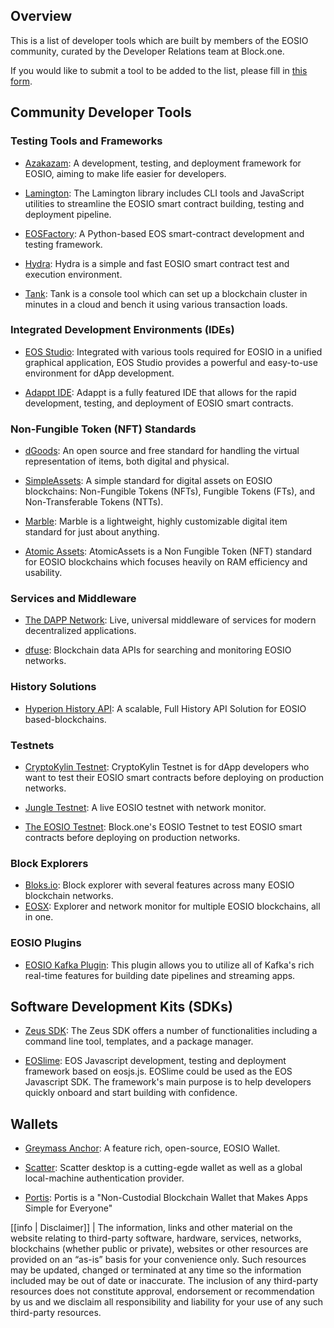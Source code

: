 ## Overview

This is a list of developer tools which are built by members of the EOSIO community, curated by the Developer Relations team at Block.one.

If you would like to submit a tool to be added to the list, please fill in [this form](https://blockone.typeform.com/to/gA4F0Q).

## Community Developer Tools

### Testing Tools and Frameworks

* [Azakazam](https://github.com/azarusio/azakazam): A development, testing, and deployment framework for EOSIO, aiming to make life easier for developers.

* [Lamington](https://github.com/CoinageCrypto/lamington): The Lamington library includes CLI tools and JavaScript utilities to streamline the EOSIO smart contract building, testing and deployment pipeline.

* [EOSFactory](https://github.com/tokenika/eosfactory): A Python-based EOS smart-contract development and testing framework.

* [Hydra](https://klevoya.com/hydra/): Hydra is a simple and fast EOSIO smart contract test and execution environment.

* [Tank](https://github.com/mixbytes/tank): Tank is a console tool which can set up a blockchain cluster in minutes in a cloud and bench it using various transaction loads.

### Integrated Development Environments (IDEs)

* [EOS Studio](https://www.eosstudio.io/): Integrated with various tools required for EOSIO in a unified graphical application, EOS Studio provides a powerful and easy-to-use environment for dApp development.

* [Adappt IDE](https://github.com/eosrapid/adappt): Adappt is a fully featured IDE that allows for the rapid development, testing, and deployment of EOSIO smart contracts.

### Non-Fungible Token (NFT) Standards

* [dGoods](https://github.com/MythicalGames/dgoods): An open source and free standard for handling the virtual representation of items, both digital and physical.

* [SimpleAssets](https://github.com/CryptoLions/SimpleAssets): A simple standard for digital assets on EOSIO blockchains: Non-Fungible Tokens (NFTs), Fungible Tokens (FTs), and Non-Transferable Tokens (NTTs).

* [Marble](https://github.com/Dappetizer/marble-digital-items): Marble is a lightweight, highly customizable digital item standard for just about anything.

* [Atomic Assets](https://github.com/pinknetworkx/atomicassets-contract): AtomicAssets is a Non Fungible Token (NFT) standard for EOSIO blockchains which focuses heavily on RAM efficiency and usability.

### Services and Middleware

* [The DAPP Network](https://liquidapps.io/): Live, universal middleware of services for modern decentralized applications.

* [dfuse](https://www.dfuse.io/en): Blockchain data APIs for searching and monitoring EOSIO networks.

### History Solutions

* [Hyperion History API](https://github.com/eosrio/Hyperion-History-API): A scalable, Full History API Solution for EOSIO based-blockchains.

### Testnets

* [CryptoKylin Testnet](https://www.cryptokylin.io/): CryptoKylin Testnet is for dApp developers who want to test their EOSIO smart contracts before deploying on production networks.

* [Jungle Testnet](https://github.com/EOS-Jungle-Testnet): A live EOSIO testnet with network monitor.

* [The EOSIO Testnet](https://testnet.eos.io/): Block.one's EOSIO Testnet to test EOSIO smart contracts before deploying on production networks.

### Block Explorers

* [Bloks.io](https://bloks.io/): Block explorer with several features across many EOSIO blockchain networks.
* [EOSX](https://eosx.io): Explorer and network monitor for multiple EOSIO blockchains, all in one.

### EOSIO Plugins

* [EOSIO Kafka Plugin](https://github.com/TP-Lab/kafka_plugin): This plugin allows you to utilize all of Kafka's rich real-time features for building date pipelines and streaming apps.

## Software Development Kits (SDKs)

* [Zeus SDK](https://github.com/liquidapps-io/zeus-sdk): The Zeus SDK offers a number of functionalities including a command line tool, templates, and a package manager.

* [EOSlime](https://github.com/LimeChain/eoslime): EOS Javascript development, testing and deployment framework based on eosjs.js. EOSlime could be used as the EOS Javascript SDK. The framework's main purpose is to help developers quickly onboard and start building with confidence.

## Wallets

* [Greymass Anchor](https://github.com/greymass/anchor): A feature rich, open-source, EOSIO Wallet.

* [Scatter](https://github.com/GetScatter/ScatterDesktop): Scatter desktop is a cutting-egde wallet as well as a global local-machine authentication provider.

* [Portis](https://docs.portis.io/#/): Portis is a "Non-Custodial Blockchain Wallet that Makes Apps Simple for Everyone"

[[info | Disclaimer]]
| The information, links and other material on the website relating to third-party software, hardware, services, networks, blockchains (whether public or private), websites or other resources are provided on an “as-is” basis for your convenience only.  Such resources may be updated, changed or terminated at any time so the information included may be out of date or inaccurate.  The inclusion of any third-party resources does not constitute approval, endorsement or recommendation by us and we disclaim all responsibility and liability for your use of any such third-party resources.
